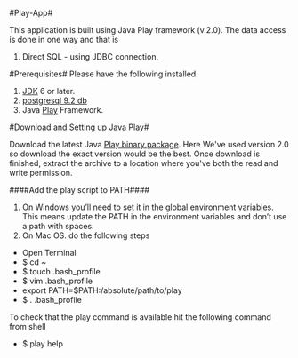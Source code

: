 #Play-App#

This application is built using Java Play framework (v.2.0). The data access is done in one way and that is 

1. Direct SQL - using JDBC connection.

#Prerequisites#
Please have the following installed.

1. [JDK](http://www.oracle.com/technetwork/java/javase/downloads/index.html "Download JDK") 6 or later.
2. [postgresql 9.2 db](http://www.postgresql.org/ "Download postgresql")
3. Java [Play](http://www.playframework.com/download "Download Play") Framework.

#Download and Setting up Java Play#

Download the latest Java [Play binary package](http://www.playframework.com/download "Download Play"). Here We've used version 2.0 so download the exact version would be the best. Once download is finished, extract the archive to a location where you've both the read and write permission.

####Add the play script to PATH####

1. On Windows you’ll need to set it in the global environment variables. This means update the PATH in the environment variables and don’t use a path with spaces.
2. On Mac OS. do the following steps

+ Open Terminal
+ $ cd ~
+ $ touch .bash_profile
+ $ vim .bash_profile
+ export PATH=$PATH:/absolute/path/to/play
+ $ . .bash_profile

To check that the play command is available hit the following command from shell

+ $ play help


